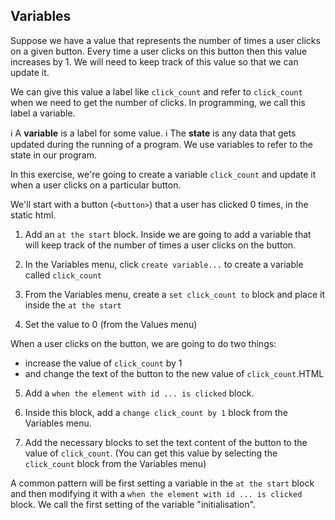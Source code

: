 ## Variables


Suppose we have a value that represents the number of times a user clicks on a given button. Every time a user clicks on this button then this value increases by 1. We will need to keep track of this value so that we can update it. 

We can give this value a label like `click_count` and refer to `click_count` when we need to get the number of clicks. In programming, we call this label a variable. 

ℹ️ A **variable** is a label for some value.
ℹ️ The **state** is any data that gets updated during the running of a program. We use variables to refer to the state in our program.

In this exercise, we're going to create a variable `click_count` and update it when a user clicks on a particular button.
 

We'll start with a button (`<button>`) that a user has clicked 0 times, in the static html.

1. Add an `at the start` block. Inside we are going to add a variable that will keep track of the number of times a user clicks on the button.

2. In the Variables menu, click `create variable...` to create a variable called `click_count`

3. From the Variables menu, create a `set click_count to` block and place it inside the `at the start`

4. Set the value to 0 (from the Values menu)

When a user clicks on the button, we are going to do two things: 
- increase the value of `click_count` by 1
- and change the text of the button to the new value of `click_count`.HTML

5. Add a `when the element with id ... is clicked` block. 

6. Inside this block, add a `change click_count by 1` block from the Variables menu.

7. Add the necessary blocks to set the text content of the button to the value of `click_count`. (You can get this value by selecting the `click_count` block from the Variables menu)

A common pattern will be first setting a variable in the `at the start` block and then modifying it with a `when the element with id ... is clicked` block. We call the first setting of the variable "initialisation".